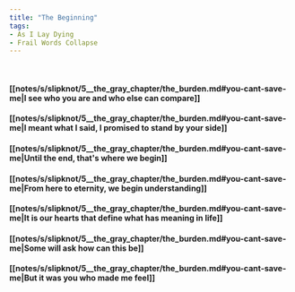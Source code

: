 ```yaml
---
title: "The Beginning"
tags:
- As I Lay Dying
- Frail Words Collapse
---
```

&nbsp;
#### [[notes/s/slipknot/5__the_gray_chapter/the_burden.md#you-cant-save-me|I see who you are and who else can compare]]
#### [[notes/s/slipknot/5__the_gray_chapter/the_burden.md#you-cant-save-me|I meant what I said, I promised to stand by your side]]
#### [[notes/s/slipknot/5__the_gray_chapter/the_burden.md#you-cant-save-me|Until the end, that's where we begin]]
#### [[notes/s/slipknot/5__the_gray_chapter/the_burden.md#you-cant-save-me|From here to eternity, we begin understanding]]
#### [[notes/s/slipknot/5__the_gray_chapter/the_burden.md#you-cant-save-me|It is our hearts that define what has meaning in life]]
#### [[notes/s/slipknot/5__the_gray_chapter/the_burden.md#you-cant-save-me|Some will ask how can this be]]
#### [[notes/s/slipknot/5__the_gray_chapter/the_burden.md#you-cant-save-me|But it was you who made me feel]]
